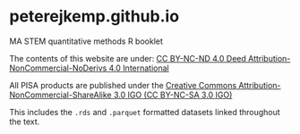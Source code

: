 # peterejkemp.github.io
MA STEM quantitative methods R booklet

The contents of this website are under:  [CC BY-NC-ND 4.0 Deed Attribution-NonCommercial-NoDerivs 4.0 International](https://creativecommons.org/licenses/by-nc-nd/4.0/deed.en)

All PISA products are published under the [Creative Commons Attribution-NonCommercial-ShareAlike 3.0 IGO (CC BY-NC-SA 3.0 IGO)](https://creativecommons.org/licenses/by-nc-sa/3.0/igo/deed.en)

This includes the `.rds` and `.parquet` formatted datasets linked throughout the text.
